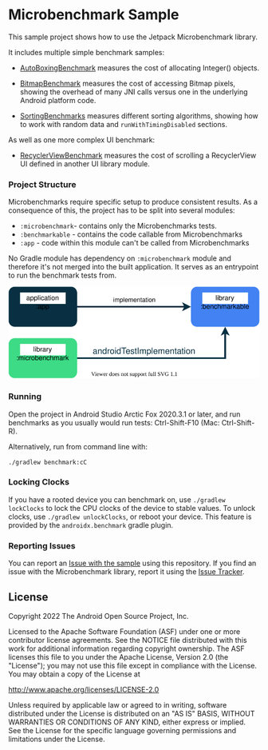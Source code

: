 Microbenchmark Sample
===================================

This sample project shows how to use the Jetpack Microbenchmark library.

It includes multiple simple benchmark samples:

* [AutoBoxingBenchmark](microbenchmark/src/androidTest/java/com/example/benchmark/AutoBoxingBenchmark.kt)
  measures the cost of allocating Integer() objects.

* [BitmapBenchmark](microbenchmark/src/androidTest/java/com/example/benchmark/BitmapBenchmark.kt)
  measures the cost of accessing Bitmap pixels, showing the overhead of many JNI calls versus one in
  the underlying Android platform code.

* [SortingBenchmarks](microbenchmark/src/androidTest/java/com/example/benchmark/SortingBenchmarks.kt)
  measures different sorting algorithms, showing how to work with random data
  and `runWithTimingDisabled` sections.

As well as one more complex UI benchmark:

* [RecyclerViewBenchmark](microbenchmark/src/androidTest/java/com/example/benchmark/RecyclerViewBenchmark.kt)
  measures the cost of scrolling a RecyclerView UI defined in another UI library module.

### Project Structure

Microbenchmarks require specific setup to produce consistent results. As a consequence of this, the
project has to be split into several modules:

- `:microbenchmark`- contains only the Microbenchmarks tests.
- `:benchmarkable` - contains the code callable from Microbenchmarks
- `:app` - code within this module can't be called from Microbenchmarks

No Gradle module has dependency on `:microbenchmark` module and therefore it's not merged into the
built application. It serves as an entrypoint to run the benchmark tests from.

![App structure with :app, :microbenchmark and :benchmarkable Gradle modules which allows Microbenchmarks to benchmark code in the :benchmarkable module.](images/benchmark-modules.svg)

### Running

Open the project in Android Studio Arctic Fox 2020.3.1 or later, and run benchmarks as you usually would run tests: Ctrl-Shift-F10 (Mac: Ctrl-Shift-R).

Alternatively, run from command line with:
```
./gradlew benchmark:cC
```

### Locking Clocks

If you have a rooted device you can benchmark on, use `./gradlew lockClocks` to lock the CPU clocks
of the device to stable values. To unlock clocks, use `./gradlew unlockClocks`, or reboot your
device. This feature is provided by the `androidx.benchmark` gradle plugin.

### Reporting Issues

You can report an [Issue with the sample](https://github.com/android/performance-samples/issues) using this repository. If you find an issue with the Microbenchmark library, report it using the [Issue Tracker](https://issuetracker.google.com/issues/new?component=585351&template=1235073).

License
-------

Copyright 2022 The Android Open Source Project, Inc.

Licensed to the Apache Software Foundation (ASF) under one or more contributor license agreements.
See the NOTICE file distributed with this work for additional information regarding copyright
ownership. The ASF licenses this file to you under the Apache License, Version 2.0 (the "License");
you may not use this file except in compliance with the License. You may obtain a copy of the
License at

http://www.apache.org/licenses/LICENSE-2.0

Unless required by applicable law or agreed to in writing, software distributed under the License is
distributed on an "AS IS" BASIS, WITHOUT WARRANTIES OR CONDITIONS OF ANY KIND, either express or
implied. See the License for the specific language governing permissions and limitations under the
License.
